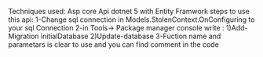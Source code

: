 Techniques used: Asp core Api dotnet 5 with Entity Framwork 
steps to use this api:
1-Change sql connection in Models.StolenContext.OnConfiguring to your sql Connection 
2-in Tools-> Package manager console write : 
  1)Add-Migration initialDatabase 
  2)Update-database
3-Fuction name and parametars is clear to use and you can find comment in the code 
